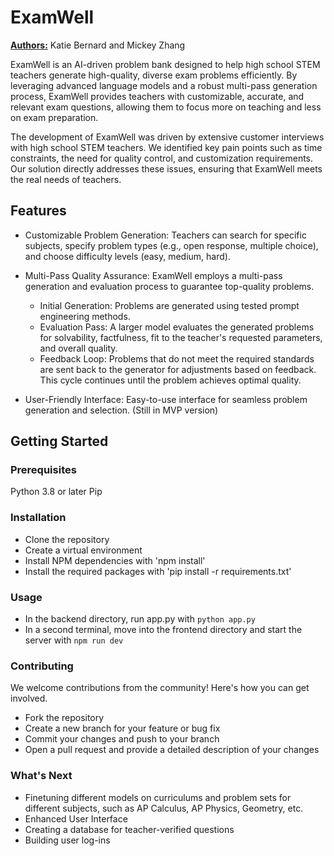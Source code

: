 # ExamWell

<b><u>Authors:</u></b> Katie Bernard and Mickey Zhang

ExamWell is an AI-driven problem bank designed to help high school STEM teachers generate high-quality, diverse exam problems efficiently. By leveraging advanced language models and a robust multi-pass generation process, ExamWell provides teachers with customizable, accurate, and relevant exam questions, allowing them to focus more on teaching and less on exam preparation.

The development of ExamWell was driven by extensive customer interviews with high school STEM teachers. We identified key pain points such as time constraints, the need for quality control, and customization requirements. Our solution directly addresses these issues, ensuring that ExamWell meets the real needs of teachers.

<h2>Features</h2>

- Customizable Problem Generation: Teachers can search for specific subjects, specify problem types (e.g., open response, multiple choice), and choose difficulty levels (easy, medium, hard).

- Multi-Pass Quality Assurance: ExamWell employs a multi-pass generation and evaluation process to guarantee top-quality problems.
    - Initial Generation: Problems are generated using tested prompt engineering methods.
    - Evaluation Pass: A larger model evaluates the generated problems for solvability, factfulness, fit to the teacher's requested parameters, and overall quality.
    - Feedback Loop: Problems that do not meet the required standards are sent back to the generator for adjustments based on feedback. This cycle continues until the problem achieves optimal quality.
- User-Friendly Interface: Easy-to-use interface for seamless problem generation and selection. (Still in MVP version)

<h2>Getting Started</h2>

<h3>Prerequisites</h3>
Python 3.8 or later
Pip

<h3>Installation</h3>

- Clone the repository
- Create a virtual environment
- Install NPM dependencies with 'npm install'
- Install the required packages with 'pip install -r requirements.txt'

<h3>Usage</h3>

- In the backend directory, run app.py with `python app.py`
- In a second terminal, move into the frontend directory and start the server with `npm run dev`

<h3>Contributing</h3>
We welcome contributions from the community! Here's how you can get involved.

- Fork the repository
- Create a new branch for your feature or bug fix
- Commit your changes and push to your branch
- Open a pull request and provide a detailed description of your changes

<h3>What's Next</h3>

- Finetuning different models on curriculums and problem sets for different subjects, such as AP Calculus, AP Physics, Geometry, etc.
- Enhanced User Interface
- Creating a database for teacher-verified questions
- Building user log-ins

